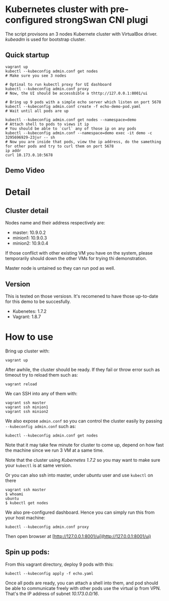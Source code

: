 # Kubernetes cluster with pre-configured strongSwan CNI plugi

The script provisons an 3 nodes Kubernete cluster with VirtualBox
driver. *kubeadm* is used for bootstrap cluster.

## Quick startup

```
vagrant up
kubectl --kubeconfig admin.conf get nodes
# Make sure you see 3 nodes

# Optinal to run kubectl proxy for UI dashboard
kubectl --kubeconfig admin.conf proxy
# Now, the UI should be accessbible a thttp://127.0.0.1:8001/ui

# Bring up 9 pods with a simple echo server which listen on port 5678
kubectl --kubeconfig admin.conf create -f echo-demo-pod.yaml
# Wait until all pods are up

kubectl --kubeconfig admin.conf get nodes --namespace=demo
# Attach shell to pods to views it ip
# You should be able to `curl` any of those ip on any pods
kubectl --kubeconfig admin.conf --namespace=demo exec -it demo -c 3295696929-23jvr -- sh
# Now you are inside that pods, view the ip address, do the samething
for other pods and try to curl them on port 5678
ip addr
curl 10.173.0.10:5678
```

## Demo Video



# Detail

## Cluster detail

Nodes name and their address respectively are:

* master: 10.9.0.2
* minion1: 10.9.0.3
* minion2: 10.9.0.4


If those conflict with other existing VM you have on the system, please
temporarily should down the other VMs for trying thi demonstration.

Master node is untained so they can run pod as well.

## Version

This is tested on those versiosn. It's recomened to have those
up-to-date for this demo to be succesfully.

* Kubenetes: 1.7.2
* Vagrant: 1.8.7

# How to use

Bring up cluster with:

```
vagrant up
```

After awhile, the cluster should be ready. If they fail or throw error
such as timeout try to reload them such as:

```
vagrant reload
```

We can SSH into any of them with:

```
vagrant ssh master
vagrant ssh minion1
vagrant ssh minion2
```

We also expose `admin.conf` so you can control the cluster easily by
passing `--kubeconfig admin.conf` such as:

```
kubectl --kubeconfig admin.conf get nodes
```

Note that it may take few minute for cluster to come up, depend on how
fast the machine since we run 3 VM at a same time.

Note that the cluster using *Kubernetes 1.7.2* so you may want to make
sure your `kubectl` is at same version.

Or you can also ssh into master, under *ubuntu* user and use `kubectl`
on there

```
vagrant ssh master
$ whoami
ubuntu
$ kubectl get nodes
```

We also pre-configured dashboard. Hence you can simply run this from
your host machine:

```
kubectl --kubeconfig admin.conf proxy
```

Then open browser at [http://127.0.0.1:8001/ui](http://127.0.0.1:8001/ui)

## Spin up pods:

From this vagrant directory, deploy 9 pods with this:

```
kubectl --kubeconfig apply -f echo.yaml
```

Once all pods are ready, you can attach a shell into them, and pod
should be able to communicate freely with other pods use the virtual ip
from VPN. That's the IP address of subnet *10.173.0.0/16*.
